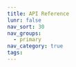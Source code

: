```yaml
---
title: API Reference
lunr: false
nav_sort: 30
nav_groups:
  - primary
nav_category: true
tags:
---
```

